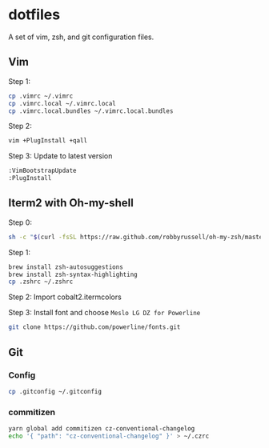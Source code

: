 # dotfiles

A set of vim, zsh, and git configuration files.

## Vim

Step 1:

```bash
cp .vimrc ~/.vimrc
cp .vimrc.local ~/.vimrc.local
cp .vimrc.local.bundles ~/.vimrc.local.bundles
```

Step 2:

```bash
vim +PlugInstall +qall
```

Step 3: Update to latest version

```bash
:VimBootstrapUpdate
:PlugInstall
```

## Iterm2 with Oh-my-shell

Step 0:

```bash
sh -c "$(curl -fsSL https://raw.github.com/robbyrussell/oh-my-zsh/master/tools/install.sh)"
```

Step 1:

```bash
brew install zsh-autosuggestions
brew install zsh-syntax-highlighting
cp .zshrc ~/.zshrc
```

Step 2:
Import cobalt2.itermcolors

Step 3: Install font and choose `Meslo LG DZ for Powerline`

```bash
git clone https://github.com/powerline/fonts.git
```

## Git

### Config

```bash
cp .gitconfig ~/.gitconfig
```

### commitizen

```bash
yarn global add commitizen cz-conventional-changelog
echo '{ "path": "cz-conventional-changelog" }' > ~/.czrc
```
